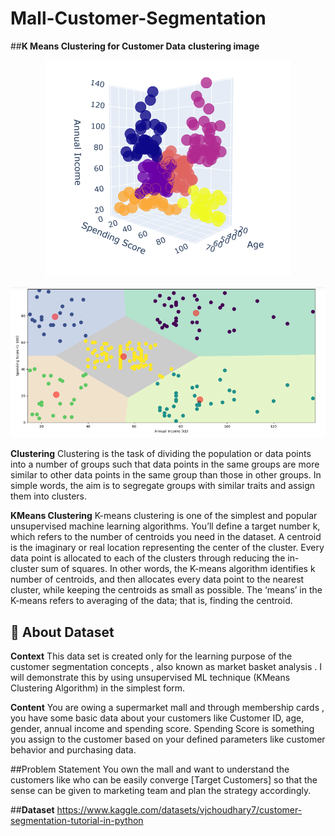 # Mall-Customer-Segmentation

##**K Means Clustering for Customer Data**
**clustering image**
<p align="center">
  <img src="3D_clustering.png" />
</p>
<p align="center">
  <img src="2D_clustering.png" />
</p>

**Clustering**
Clustering is the task of dividing the population or data points into a number of groups such that data points in the same groups are more similar
to other data points in the same group than those in other groups. In simple words, the aim is to segregate groups with similar traits and assign them into clusters.

**KMeans Clustering**
K-means clustering is one of the simplest and popular unsupervised machine learning algorithms. You’ll define a target number k, 
which refers to the number of centroids you need in the dataset. A centroid is the imaginary or real location representing the center of the cluster. 
Every data point is allocated to each of the clusters through reducing the in-cluster sum of squares. In other words, the K-means algorithm identifies
k number of centroids, and then allocates every data point to the nearest cluster, while keeping the centroids as small as possible. The ‘means’ in the 
K-means refers to averaging of the data; that is, finding the centroid.

## 📁 **About Dataset**
**Context**
This data set is created only for the learning purpose of the customer segmentation concepts , also known as market basket analysis . I will demonstrate this by using unsupervised ML technique (KMeans Clustering Algorithm) in the simplest form.

**Content**
You are owing a supermarket mall and through membership cards , you have some basic data about your customers like 
Customer ID, age, gender, annual income and spending score.
Spending Score is something you assign to the customer based on your defined parameters like customer behavior and purchasing data.

##Problem Statement
You own the mall and want to understand the customers like who can be easily converge [Target Customers] 
so that the sense can be given to marketing team and plan the strategy accordingly.

##**Dataset**
https://www.kaggle.com/datasets/vjchoudhary7/customer-segmentation-tutorial-in-python
